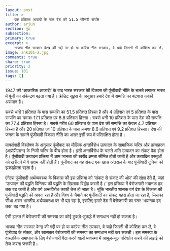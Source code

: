 ```yaml
---
layout: post
title: >
    एक प्रतिशत आबादी के पास देश की 51.5 फीसदी संपत्ति
author: arjun
section: मुद्दा
subsection:
primary: true
excerpt: >
    भाजपा नीत सरकार केन्द्र की गद्दी पर हो या कांग्रेस नीत सरकार, वे चाहे जितनी भी कोशिश कर लें, वे पूंजीवाद के संकट, और खासकर बेरोजगारी की समस्या का समाधान नहीं कर सकती।
image: ank101-2.jpg
comments: true
share: true
priority: 2
issue: 101
tags: []
---
```


1947 की ‘आकारिक आजादी’ के बाद भारत सरकार कीे विकास की पूंजीवादी नीति के चलते लगातर भारत में पूंजी का संकेन्द्रण बढ़ता गया है। क्रेडिट सूइस के अनुसार हमारे देश में सम्पत्ति का बंटवारा काफी असमान है।

सबसे धनी 1 प्रतिशत के पास सम्पत्ति का 51.5 प्रतिशत हिस्सा है और 4 प्रतिशत एवं 5 प्रतिशत के पास सम्पत्ति का क्रमशः 17.1 प्रतिशत एवं 8.8 प्रतिशत हिस्सा। सबसे धनी 10 प्रतिशत के पास देश की सम्पत्ति का 77.4 प्रतिशत हिस्सा है। सबसे गरीब 60 प्रतिशत के पास देश की सम्पत्ति का केवल 4.7 प्रतिशत हिस्सा है और 20 प्रतिशत एवं 10 प्रतिशत के पास क्रमशः 8.6 प्रतिशत एवं 9.2 प्रतिशत हिस्सा। देश की जनता के सामने पूंजीवादी विकास नीति का असर इसी रूप में परिलक्षित होता है।

मार्क्सवादी विश्लेषण के अनुसार पूंजीवाद का मौलिक अन्तर्विरोध उत्पादन के सामाजिक चरित्र और प्रत्याहरण (अप्रोप्रीएशन) के निजी चरित्र के बीच होता है। इसी अन्तर्विरोध के चलते अति उत्पादन का संकट पैदा होता है। पूंजीवादी उत्पादन प्रक्रिया में आम जानता की खरीद क्षमता सीमित होती जाती है और उत्पादित वस्तुओं को खरीदने में वे सक्षम नहीं होती हैं। पूंजीवाद का यह संकट एक खास अंतराल के बाद पूंजीवादी दुनिया को झकझोरता रहता है।

एंगेल्स पूंजीवादी अर्थव्यवस्था के विकास की इस प्रक्रिया को ‘संकट से संकट की ओर’ की संज्ञा देते हैं, जहां ‘उत्पादन की पद्धति विनिमय की पद्धति के खिलाफ विद्रोह करती है।’ इस प्रक्रिया में बेरोजगारी भयानक हद तक बढ़ जाती है और वर्ग अन्तर्विरोध काफी तेज हो जाता है। चूंकि भारतीय शासक वर्ग देश के विकास की पूंजीवादी पद्धति को अपना रहा है और विश्व के पैमाने पर पूंजीवादी का संकट गहरा होता जा रहा है, जिसका सीधा असर भारतीय अर्थव्यवस्था पर भी पड़ रहा है, इसलिए हमारे देश में बेरोजगारी का स्तर ‘भयानक हद तक’ बढ़ गया है।

ऐसी हालत में बेरोजगारी की समस्या का कोई टुकड़े-टुकड़े में समाधान नहीं हो सकता है।

भाजपा नीत सरकार केन्द्र की गद्दी पर हो या कांग्रेस नीत सरकार, वे चाहे जितनी भी कोशिश कर लें, वे पूंजीवाद के संकट, और खासकर बेरोजगारी की समस्या का समाधान नहीं कर सकती। इस समस्या के वास्तविक समाधान के लिए बेरोजगारी पैदा करने वाली व्यवस्था में आमूल-चूल परिवर्तन करने की लड़ाई को तेज करना जरूरी है।
